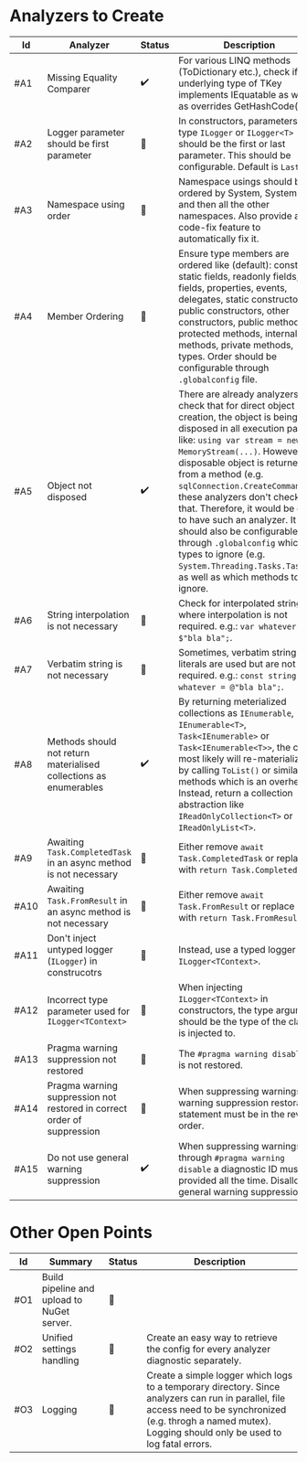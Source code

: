 # Analyzers to Create

| Id   | Analyzer | Status | Description |
|------|----------|--------|-------------|
| #A1  | Missing Equality Comparer | ✔️ | For various LINQ methods (ToDictionary etc.), check if the underlying type of TKey implements IEquatable<T> as well as overrides GetHashCode(). |
| #A2  | Logger parameter should be first parameter | 🔵 | In constructors, parameters of type `ILogger` or `ILogger<T>` should be the first or last parameter. This should be configurable. Default is `Last`. |
| #A3  | Namespace using order | 🔵 | Namespace usings should be ordered by System, System.* and then all the other namespaces. Also provide a code-fix feature to automatically fix it. |
| #A4  | Member Ordering | 🔵 | Ensure type members are ordered like (default): const, static fields, readonly fields, fields, properties, events, delegates, static constructors, public constructors, other constructors, public methods, protected methods, internal methods, private methods, types. Order should be configurable through `.globalconfig`  file. |
| #A5  | Object not disposed | ✔️ | There are already analyzers to check that for direct object creation, the object is being disposed in all execution paths like: `using var stream = new MemoryStream(...)`. However, if a disposable object is returned from a method (e.g. `sqlConnection.CreateCommand()`), these analyzers don't check for that. Therefore, it would be good to have such an analyzer. It should also be configurable through `.globalconfig` which types to ignore (e.g. `System.Threading.Tasks.Task`) as well as which methods to ignore. |
| #A6  | String interpolation is not necessary | 🔵 | Check for interpolated string where interpolation is not  required. e.g.: `var whatever = $"bla bla";`. |
| #A7  | Verbatim string is not necessary | 🔵 | Sometimes, verbatim string literals are used but are not required. e.g.: `const string whatever = @"bla bla";`. |
| #A8  | Methods should not return materialised collections as enumerables  | ✔️ | By returning meterialized collections as `IEnumerable`, `IEnumerable<T>`, `Task<IEnumerable>` or `Task<IEnumerable<T>>`, the caller most likely will re-materialize it by calling `ToList()` or similar methods which is an overhead. Instead, return a collection abstraction like `IReadOnlyCollection<T>` or `IReadOnlyList<T>`. |
| #A9  | Awaiting `Task.CompletedTask` in an async method is not necessary | 🔵 | Either remove `await Task.CompletedTask` or replace it with `return Task.CompletedTask`. |
| #A10 | Awaiting `Task.FromResult` in an async method is not necessary | 🔵 | Either remove `await Task.FromResult` or replace it with `return Task.FromResult`. |
| #A11 | Don't inject untyped logger (`ILogger`) in construcotrs | 🔵 | Instead, use a typed logger `ILogger<TContext>`. |
| #A12 | Incorrect type parameter used for `ILogger<TContext>` | 🔵 | When injecting `ILogger<TContext>` in constructors, the type argument should be the type of the class it is injected to. |
| #A13 | Pragma warning suppression not restored | 🔵 | The `#pragma warning disable X` is not restored. |
| #A14 | Pragma warning suppression not restored in correct order of suppression | 🔵 | When suppressing warnings, the warning suppression restoration statement must be in the reverse order. |
| #A15 | Do not use general warning suppression | ✔️ | When suppressing warnings through `#pragma warning disable` a diagnostic ID must be provided all the time. Disallow general warning suppression.  |

# Other Open Points
| Id  | Summary | Status | Description |
|-----|---------|--------|-------------|
| #O1 | Build pipeline and upload to NuGet server. | 🔵 | |
| #O2 | Unified settings handling | 🔵 | Create an easy way to retrieve the config for every analyzer diagnostic separately. |
| #O3 | Logging | 🔵 | Create a simple logger which logs to a temporary directory. Since analyzers can run in parallel, file access need to be synchronized (e.g. throgh a named mutex). Logging should only be used to log fatal errors. |
